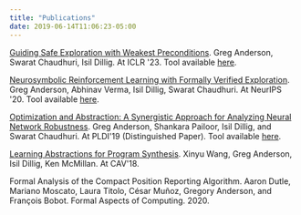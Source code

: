 ```yaml
---
title: "Publications"
date: 2019-06-14T11:06:23-05:00
---
```


[Guiding Safe Exploration with Weakest Preconditions](/papers/spice.pdf). Greg
Anderson, Swarat Chaudhuri, Isil Dillig. At ICLR '23. Tool available
[here](https://github.com/gavlegoat/spice).

[Neurosymbolic Reinforcement Learning with Formally Verified
Exploration](/papers/revel-neurips2020.pdf). Greg Anderson, Abhinav Verma, Isil
Dillig, Swarat Chaudhuri. At NeurIPS '20. Tool available
[here](https://github.com/gavlegoat/safe-learning).

[Optimization and Abstraction: A Synergistic Approach for Analyzing Neural
Network Robustness](/papers/charon-pldi-19.pdf). Greg Anderson,
Shankara Pailoor, Isil Dillig, and Swarat Chaudhuri. At PLDI'19 (Distinguished
Paper). Tool available [here](https://github.com/gavlegoat/charon).

[Learning Abstractions for Program Synthesis](/papers/atlas-cav-18.pdf).
Xinyu Wang, Greg Anderson, Isil Dillig, Ken McMillan. At CAV'18.

Formal Analysis of the Compact Position Reporting Algorithm. Aaron Dutle,
Mariano Moscato, Laura Titolo, C&eacute;sar Mu&ntilde;oz, Gregory Anderson,
and Fran&ccedil;ois Bobot. Formal Aspects of Computing. 2020.
